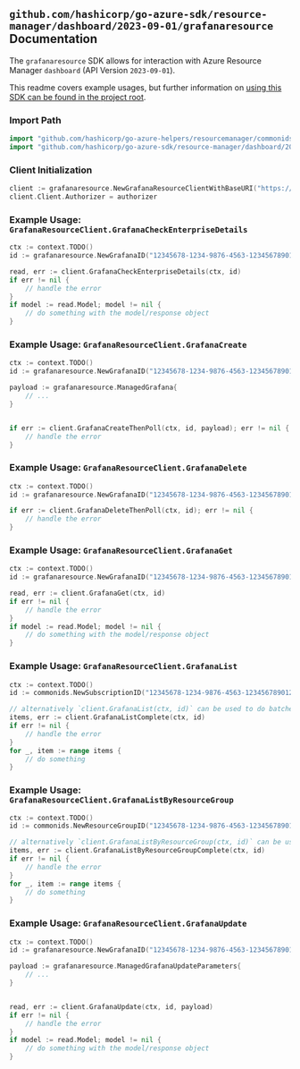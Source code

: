 
## `github.com/hashicorp/go-azure-sdk/resource-manager/dashboard/2023-09-01/grafanaresource` Documentation

The `grafanaresource` SDK allows for interaction with Azure Resource Manager `dashboard` (API Version `2023-09-01`).

This readme covers example usages, but further information on [using this SDK can be found in the project root](https://github.com/hashicorp/go-azure-sdk/tree/main/docs).

### Import Path

```go
import "github.com/hashicorp/go-azure-helpers/resourcemanager/commonids"
import "github.com/hashicorp/go-azure-sdk/resource-manager/dashboard/2023-09-01/grafanaresource"
```


### Client Initialization

```go
client := grafanaresource.NewGrafanaResourceClientWithBaseURI("https://management.azure.com")
client.Client.Authorizer = authorizer
```


### Example Usage: `GrafanaResourceClient.GrafanaCheckEnterpriseDetails`

```go
ctx := context.TODO()
id := grafanaresource.NewGrafanaID("12345678-1234-9876-4563-123456789012", "example-resource-group", "grafanaValue")

read, err := client.GrafanaCheckEnterpriseDetails(ctx, id)
if err != nil {
	// handle the error
}
if model := read.Model; model != nil {
	// do something with the model/response object
}
```


### Example Usage: `GrafanaResourceClient.GrafanaCreate`

```go
ctx := context.TODO()
id := grafanaresource.NewGrafanaID("12345678-1234-9876-4563-123456789012", "example-resource-group", "grafanaValue")

payload := grafanaresource.ManagedGrafana{
	// ...
}


if err := client.GrafanaCreateThenPoll(ctx, id, payload); err != nil {
	// handle the error
}
```


### Example Usage: `GrafanaResourceClient.GrafanaDelete`

```go
ctx := context.TODO()
id := grafanaresource.NewGrafanaID("12345678-1234-9876-4563-123456789012", "example-resource-group", "grafanaValue")

if err := client.GrafanaDeleteThenPoll(ctx, id); err != nil {
	// handle the error
}
```


### Example Usage: `GrafanaResourceClient.GrafanaGet`

```go
ctx := context.TODO()
id := grafanaresource.NewGrafanaID("12345678-1234-9876-4563-123456789012", "example-resource-group", "grafanaValue")

read, err := client.GrafanaGet(ctx, id)
if err != nil {
	// handle the error
}
if model := read.Model; model != nil {
	// do something with the model/response object
}
```


### Example Usage: `GrafanaResourceClient.GrafanaList`

```go
ctx := context.TODO()
id := commonids.NewSubscriptionID("12345678-1234-9876-4563-123456789012")

// alternatively `client.GrafanaList(ctx, id)` can be used to do batched pagination
items, err := client.GrafanaListComplete(ctx, id)
if err != nil {
	// handle the error
}
for _, item := range items {
	// do something
}
```


### Example Usage: `GrafanaResourceClient.GrafanaListByResourceGroup`

```go
ctx := context.TODO()
id := commonids.NewResourceGroupID("12345678-1234-9876-4563-123456789012", "example-resource-group")

// alternatively `client.GrafanaListByResourceGroup(ctx, id)` can be used to do batched pagination
items, err := client.GrafanaListByResourceGroupComplete(ctx, id)
if err != nil {
	// handle the error
}
for _, item := range items {
	// do something
}
```


### Example Usage: `GrafanaResourceClient.GrafanaUpdate`

```go
ctx := context.TODO()
id := grafanaresource.NewGrafanaID("12345678-1234-9876-4563-123456789012", "example-resource-group", "grafanaValue")

payload := grafanaresource.ManagedGrafanaUpdateParameters{
	// ...
}


read, err := client.GrafanaUpdate(ctx, id, payload)
if err != nil {
	// handle the error
}
if model := read.Model; model != nil {
	// do something with the model/response object
}
```
